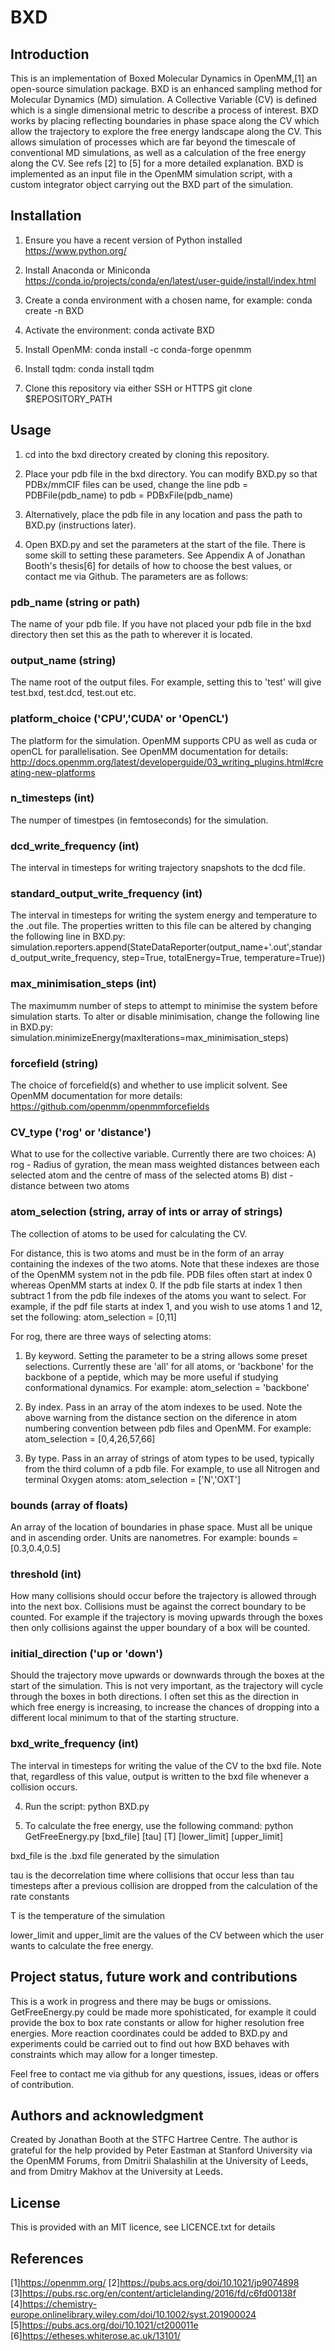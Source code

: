 # BXD

## Introduction
This is an implementation of Boxed Molecular Dynamics in OpenMM,[1] an open-source simulation package. BXD is an enhanced sampling method for Molecular Dynamics (MD) simulation. A Collective Variable (CV) is defined which is a single dimensional metric to describe a process of interest. BXD works by placing reflecting boundaries in phase space along the CV which allow the trajectory to explore the free energy landscape along the CV. This allows simulation of processes which are far beyond the timescale of conventional MD simulations, as well as a calculation of the free energy along the CV. See refs [2] to [5] for a more detailed explanation. BXD is implemented as an input file in the OpenMM simulation script, with a custom integrator object carrying out the BXD part of the simulation.

## Installation
1) Ensure you have a recent version of Python installed
https://www.python.org/

2) Install Anaconda or Miniconda 
https://conda.io/projects/conda/en/latest/user-guide/install/index.html

3) Create a conda environment with a chosen name, for example: 
conda create -n BXD

4) Activate the environment: 
conda activate BXD

5) Install OpenMM: 
conda install -c conda-forge openmm

6) Install tqdm:
conda install tqdm

7) Clone this repository via either SSH or HTTPS
git clone $REPOSITORY_PATH

## Usage
1) cd into the bxd directory created by cloning this repository.

2) Place your pdb file in the bxd directory. You can modify BXD.py so that PDBx/mmCIF files can be used, change the line pdb = PDBFile(pdb_name) to pdb = PDBxFile(pdb_name)
3) Alternatively, place the pdb file in any location and pass the path to BXD.py (instructions later).

4) Open BXD.py and set the parameters at the start of the file. There is some skill to setting these parameters. See Appendix A of Jonathan Booth's thesis[6] for details of how to choose the best values, or contact me via Github. The parameters are as follows:

### pdb_name (string or path)
The name of your pdb file. If you have not placed your pdb file in the bxd directory then set this as the path to wherever it is located.

### output_name (string)
The name root of the output files. For example, setting this to 'test' will give test.bxd, test.dcd, test.out etc.

### platform_choice ('CPU','CUDA' or 'OpenCL')
The platform for the simulation. OpenMM supports CPU as well as cuda or openCL for parallelisation. See OpenMM documentation for details:
http://docs.openmm.org/latest/developerguide/03_writing_plugins.html#creating-new-platforms

### n_timesteps (int)
The numper of timestpes (in femtoseconds) for the simulation.

### dcd_write_frequency (int)
The interval in timesteps for writing trajectory snapshots to the dcd file.

### standard_output_write_frequency (int)
The interval in timesteps for writing the system energy and temperature to the .out file. The properties written to this file can be altered by changing the following line in BXD.py:
simulation.reporters.append(StateDataReporter(output_name+'.out',standard_output_write_frequency, step=True, totalEnergy=True, temperature=True))

### max_minimisation_steps (int)
The maximumm number of steps to attempt to minimise the system before simulation starts. To alter or disable minimisation, change the following line in BXD.py: 
simulation.minimizeEnergy(maxIterations=max_minimisation_steps)

### forcefield (string)
The choice of forcefield(s) and whether to use implicit solvent. See OpenMM documentation for more details:
https://github.com/openmm/openmmforcefields

### CV_type ('rog' or 'distance')
What to use for the collective variable. Currently there are two choices:
A) rog - Radius of gyration, the mean mass weighted distances between each selected atom and the centre of mass of the selected atoms
B) dist - distance between two atoms

### atom_selection (string, array of ints or array of strings)
The collection of atoms to be used for calculating the CV.

For distance, this is two atoms and must be in the form of an array containing the indexes of the two atoms. Note that these indexes are those of the OpenMM system not in the pdb file. PDB files often start at index 0 whereas OpenMM starts at index 0. If the pdb file starts at index 1 then subtract 1 from the pdb file indexes of the atoms you want to select. For example, if the pdf file starts at index 1, and you wish to use atoms 1 and 12, set the following:
atom_selection = [0,11]

For rog, there are three ways of selecting atoms:

1) By keyword. Setting the parameter to be a string allows some preset selections. Currently these are 'all' for all atoms, or 'backbone' for the backbone of a peptide, which may be more useful if studying conformational dynamics. For example:
atom_selection = 'backbone'

2) By index. Pass in an array of the atom indexes to be used. Note the above warning from the distance section on the diference in atom numbering convention between pdb files and OpenMM. For example:
atom_selection = [0,4,26,57,66]

3) By type. Pass in an array of strings of atom types to be used, typically from the third column of a pdb file. For example, to use all Nitrogen and terminal Oxygen atoms:
atom_selection = ['N','OXT']

### bounds (array of floats)
An array of the location of boundaries in phase space. Must all be unique and in ascending order. Units are nanometres. For example:
bounds = [0.3,0.4,0.5]

### threshold (int)
How many collisions should occur before the trajectory is allowed through into the next box. Collisions must be against the correct boundary to be counted. For example if the trajectory is moving upwards through the boxes then only collisions against the upper boundary of a box will be counted. 

### initial_direction ('up or 'down')
Should the trajectory move upwards or downwards through the boxes at the start of the simulation. This is not very important, as the trajectory will cycle through the boxes in both directions. I often set this as the direction in which free energy is increasing, to increase the chances of dropping into a different local minimum to that of the starting structure.

### bxd_write_frequency (int)
The interval in timesteps for writing the value of the CV to the bxd file. Note that, regardless of this value, output is written to the bxd file whenever a collision occurs.

4) Run the script:
python BXD.py

5) To calculate the free energy, use the following command:
python GetFreeEnergy.py [bxd_file] [tau] [T] [lower_limit] [upper_limit]

bxd_file is the .bxd file generated by the simulation

tau is the decorrelation time where collisions that occur less than tau timesteps after a previous collision are dropped from the calculation of the rate constants

T is the temperature of the simulation

lower_limit and upper_limit are the values of the CV between which the user wants to calculate the free energy.

## Project status, future work and contributions
This is a work in progress and there may be bugs or omissions. GetFreeEnergy.py could be made more spohisticated, for example it could provide the box to box rate constants or allow for higher resolution free energies. More reaction coordinates could be added to BXD.py and experiments could be carried out to find out how BXD behaves with constraints which may allow for a longer timestep.

Feel free to contact me via github for any questions, issues, ideas or offers of contribution.

## Authors and acknowledgment
Created by Jonathan Booth at the STFC Hartree Centre. The author is grateful for the help provided by Peter Eastman at Stanford University via the OpenMM Forums, from Dmitrii Shalashilin at the University of Leeds, and from Dmitry Makhov at the University at Leeds.

## License
This is provided with an MIT licence, see LICENCE.txt for details

## References
[1]https://openmm.org/
[2]https://pubs.acs.org/doi/10.1021/jp9074898
[3]https://pubs.rsc.org/en/content/articlelanding/2016/fd/c6fd00138f
[4]https://chemistry-europe.onlinelibrary.wiley.com/doi/10.1002/syst.201900024
[5]https://pubs.acs.org/doi/10.1021/ct200011e
[6]https://etheses.whiterose.ac.uk/13101/
